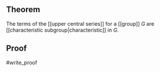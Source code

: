 ## Theorem
The terms of the [[upper central series]] for a [[group]] $G$ are [[characteristic subgroup|characteristic]] in $G$.
## Proof
#write_proof 